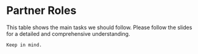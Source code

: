 # Partner Roles

This table shows the main tasks we should follow. Please follow the slides for a detailed and comprehensive understanding.

```{figure} ../images/Partner-Roles.png
Keep in mind.
```
